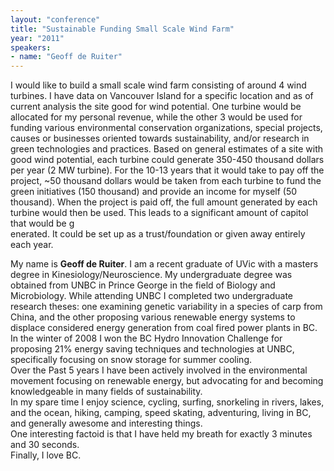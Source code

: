 ```yaml
---
layout: "conference"
title: "Sustainable Funding Small Scale Wind Farm"
year: "2011"
speakers:
- name: "Geoff de Ruiter"
---
```



I would like to build a small scale wind farm consisting of around 4 wind
turbines. I have data on Vancouver Island for a specific location and as of
current analysis the site good for wind potential. One turbine would be
allocated for my personal revenue, while the other 3 would be used for funding
various environmental conservation organizations, special projects, causes or
businesses oriented towards sustainability, and/or research in green
technologies and practices. Based on general estimates of a site with good
wind potential, each turbine could generate 350-450 thousand dollars per year
(2 MW turbine). For the 10-13 years that it would take to pay off the project,
~50 thousand dollars would be taken from each turbine to fund the green
initiatives (150 thousand) and provide an income for myself (50 thousand).
When the project is paid off, the full amount generated by each turbine would
then be used. This leads to a significant amount of capitol that would be g  
enerated. It could be set up as a trust/foundation or given away entirely each
year.

My name is **Geoff de Ruiter**. I am a recent graduate of UVic with a masters
degree in Kinesiology/Neuroscience. My undergraduate degree was obtained from
UNBC in Prince George in the field of Biology and Microbiology. While
attending UNBC I completed two undergraduate research theses: one examining
genetic variability in a species of carp from China, and the other proposing
various renewable energy systems to displace considered energy generation from
coal fired power plants in BC. In the winter of 2008 I won the BC Hydro
Innovation Challenge for proposing 21% energy saving techniques and
technologies at UNBC, specifically focusing on snow storage for summer
cooling.  
Over the Past 5 years I have been actively involved in the environmental
movement focusing on renewable energy, but advocating for and becoming
knowledgeable in many fields of sustainability.  
In my spare time I enjoy science, cycling, surfing, snorkeling in rivers,
lakes, and the ocean, hiking, camping, speed skating, adventuring, living in
BC, and generally awesome and interesting things.  
One interesting factoid is that I have held my breath for exactly 3 minutes
and 30 seconds.  
Finally, I love BC.


[//]: # (Retrieved from https://web.archive.org/web/20210413201442/https://www.ideawave.ca/2011-conference/sustainable-funding-small-scale-wind-farm)
